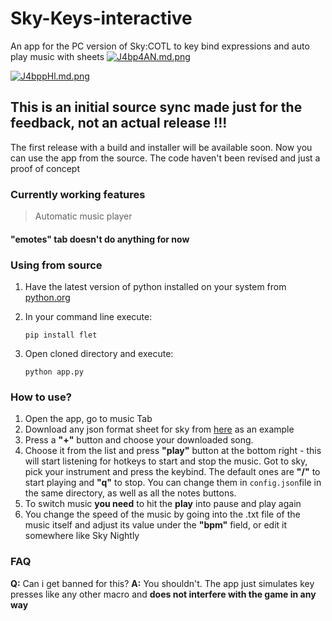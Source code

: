 
# Sky-Keys-interactive
An app for the PC version of Sky:COTL to key bind expressions and auto play music with sheets
[![J4bp4AN.md.png](https://iili.io/J4bp4AN.md.png)](https://freeimage.host/i/J4bp4AN)

[![J4bppHl.md.png](https://iili.io/J4bppHl.md.png)](https://freeimage.host/i/J4bppHl)

## This is an initial source sync made just for the feedback, not an actual release !!!
The first release with a build and installer will be available soon. Now you can use the app from the source. The code haven't been revised and just a proof of concept

### Currently working features
> Automatic music player
#### "emotes" tab doesn't do anything for now

### Using from source
1. Have the latest version of python installed on your system from [python.org](https://python.org)
2. In your command line execute:

    `pip install flet`

3. Open cloned directory and execute:

    `python app.py`

### How to use?
1. Open the app, go to music Tab
2. Download any json format sheet for sky from [here](https://specy.github.io/skyMusic/) as an example
3. Press a **"+"** button and choose your downloaded song.
4. Choose it from the list and press **"play"** button at the bottom right - this will start listening for hotkeys to start and stop the music. Got to sky, pick your instrument and press the keybind. The default ones are **"/"** to start playing and **"q"** to stop. You can change them in `config.json`file in the same directory, as well as all the notes buttons. 
5. To switch music **you need** to hit the **play** into pause and play again
6. You change the speed of the music by going into the .txt file of the music itself and adjust its value under the **"bpm"** field, or edit it somewhere like Sky Nightly


### FAQ
**Q:** Can i get banned for this?
**A:** You shouldn't. The app just simulates key presses like any other macro and **does not interfere with the game in any way**
